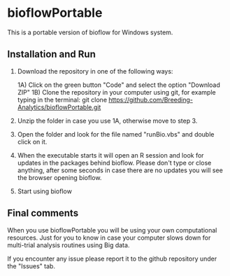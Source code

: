 # bioflowPortable

This is a portable version of bioflow for Windows system.

## Installation and Run

1) Download the repository in one of the following ways:

    1A) Click on the green button "Code" and select the option "Download ZIP"
    1B) Clone the repository in your computer using git, for example typing in the terminal:
        git clone https://github.com/Breeding-Analytics/bioflowPortable.git

2) Unzip the folder in case you use 1A, otherwise move to step 3.

3) Open the folder and look for the file named "runBio.vbs" and double click on it.

4) When the executable starts it will open an R session and look for updates in the packages behind bioflow. Please don't type or close anything, after some seconds in case there are no updates you will see the browser opening bioflow.

5) Start using bioflow

## Final comments

When you use bioflowPortable you will be using your own computational resources. Just for you to know in case your computer slows down for multi-trial analysis routines using Big data.

If you encounter any issue please report it to the github repository under the "Issues" tab.
